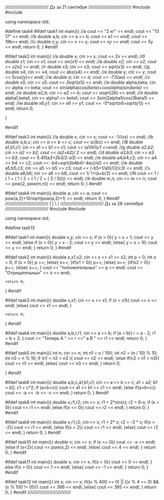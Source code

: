 ////////////////////////////
Дз за 21 сентября
////////////////////////////
#include <iostream>
#include <cmath>

using namespace std;

#define task4
#ifdef task1
int main(){
    //a
    cout << "2 кг" << endl;
    cout << "13 17" << endl;
    //b
    double a,b;
    cin >> a >> b;
    cout << a*1 << endl;
    cout << 19*b<< endl;
    //c
    double x,y;
    cin >> x >> y;
    cout << x*y << endl;
    cout << 5*y << endl;
    return 0;
}
#endif

#ifdef task2
int main(){
    //a
    double x;
    cin >> x;
    cout << 2*x << endl;
    //б
    double x1;
    cin >> x1;
    cout << sin(x1) << endl;
    //в
    double x2;
    cin >> x2;
    cout << x2*x2 << endl;
    //г
    double x3;
    cin >> x3;
    cout << sqrt(x3) << endl;
    //д
    double x4;
    cin >> x4;
    cout << abs(x4) << endl;
    //е
    double y;
    cin >> y;
    cout << 5*cos(y)<< endl;
    //ж
    double a;
    cin >> a;
    cout << -7.5*(a*a) << endl;
    //з
    double x5;
    cin >> x5;
    cout << 3*sqrt(x5) << endl;
    //и
    double alpha,beta;
    cin >> alpha >> beta;
    cout << sin(alpha)*cos(beta)+cos(alpha)*sin(beta) << endl;
    //к
    double a2,b;
    cin >> a2 >> b;
    cout << a*sqrt(2*b) << endl;
    //л
    double alpha1,beta1;
    cin >> alpha1 >> beta1;
    cout << 3*sin(2*alpha1)*cos(3*beta1) << endl;
    //м
    double x6,y1;
    cin >> x6 >> y1;
    cout << -5*sqrt(x6+sqrt(y1)) << endl;
    return 0;
  
}

#endif

#ifdef task3
int main(){
    //a
    double x;
    cin >> x;
    cout << -1/(x*x) << endl;
    //b
    double a,b,c;
    cin >> a >> b >> c;
    cout << a/(b*c) << endl;
    //B
    double a1,b1,c1;
    cin >> a1 >> b1 >> c1;
    cout << (a1/b1)*c1 <<endl;
    //g
    double a2,b2;
    cin >> a2 >> b2;
    cout << (a2+b2)/ 2 << endl;
    //d
    double a3,b3;
    cin >> a3 >> b3;
    cout << 5.45*(a*3+2*b*3/2-a*3) << endl;
    //e
    double a4,b4,c2;
    cin >> a4 >> b4 >> c2;
    cout << -b4+sqrt((b4*b4)-4*a*c)/a*2 << endl;
    //ж
    double a5,b5,c3;
    cin >> a5 >> b5 >> c3;
    cout << (-b5+1/a5)/(2/c3) << endl;
    //з
    double a6,b6;
    cin >> a6 >> b6;
    cout << 1/ 1+(a+b/2) << endl;
    //N
    cout << 1 / ( 1 + ( 1 / 2 + ( 1 / 2 + ( 3 / 5)))) << endl;
    //k
    double m,n;
    cin >> m >> n;
    cout << pow(2, pow(m,n)) << endl;
    return 0;
}
#endif

#ifdef task4
int main(){
    double a;
    cin >> a;
    cout << pow(a,2)+10/sqrt(pow(a,2)+1) << endl;
    return 0;
}
#endif
////////////////////////////
 |
 |
\ /
////////////////////////////
Дз за 28 сентября
////////////////////////////
#include <iostream>
#include <cmath>

using namespace std;

#define task13

#ifdef task1
int main(){
    double x,y;
    cin >> x;
    if (x > 0){
        y = x + 1;
        cout << y << endl;
    }else if (x < 0){
        y = x - 2;
        cout << y << endl;
    }else{
        y = x + 10;
        cout << y << endl;
    }
    return 0;
}
#endif

#ifdef task2
int main(){
    double x,x1,x2;
    cin >> x >> x1 >> x2;
    int p = 0;
    int o = 0;
    if (x > 0){
        p ++;
    }else{
        o++;
    }if(x1 > 0){
        p++;
    }else{
        o++;
    }if(x2 > 0){
        p++;
    }else{
        o++;
    }
    cout << "положительных" << p << endl;
    cout << "Отрицательных" << o << endl;
   
    return 0;
}
#endif

#ifdef task3
int main(){
    double x,x1;
    cin >> x >> x1;
    if (x > x1){
        cout << x << endl;
    }else{
        cout << x1 << endl;
    }

    return 0;
}
#endif

#ifdef task4
int main(){
    double a,b,r,r1;
    cin >> a >> b;
    if (a > b){
        r = a - 2;
        r1 = b + 2;
    }
    cout << "Теперь А " << r <<" а B " << r1 << endl;
    return 0;
}
#endif

#ifdef task5
int main(){
    int n;
    cin >> n;
    int n1 = n / 100;
    int n2 = (n / 10) % 10;
    int n3 = n % 10;
    if (n1 > n2 > n3 ){
        cout << n2 << endl;
    }else if(n2 > n1 > n3){
        cout << n1 << endl;
    }else{
        cout << n3 << endl;
    }
    return 0;
    
}
#endif

#ifdef task6
int main(){
    double a,b,c,a1,b1,c1;
    cin >> a >> b >> c;
    a1 = a*2;
    b1 = b*2;
    c1 = c*2;
    if (a<b<c){
        cout << a1 << b1 << c1 << endl;
    }else if(a>b<c){
        cout << -a << -b << -c << endl;
    }
    return 0;
}
#endif

#ifdef task8
int main(){
    double x,r1,r2;
    cin >> x;
    r1 = 2*sin(x);
    r2 = 6-x;
    if (x > 0){
        cout << r1 << endl;
    }else if(x <= 0){
        cout << r2 << endl;
    }
    return 0;
}
#endif

#ifdef task9
int main(){
    double x,r1,r2;
    cin >> x;
    r1 = 2* x;
    r2 = -3 * x;
    if(x < -2){
        cout << r1 << endl;
    }else if(x > 2){
        cout << r1 << endl;
    }else{
        cout << r2 << endl;
    }
    return 0;
}
#endif

#ifdef task10
int main(){
    double x;
    cin >> x;
    if (x <= 0){
        cout << -x << endl;
    }else if (x<2){
        cout << pow(x,2) << endl;
    }else{
        cout << 4 << endl;
    }
    return 0;
}
#endif

#ifdef task11
int main(){
    double x;
    cin >> x;
    if(x < 0){
        cout << 0 << endl;
    } else if(x > 0){
        cout << 1 << endl;
    }else{
        cout << -1 << endl;
    }
    return 0;
}
#endif

#ifdef task12
int main(){
    int x;
    cin >> x;
    if((x % 400 == 0) || ((x % 4 == 0) && (x % 100 != 0))){
        cout << 366 << endl;
    }else{
        cout << 365 << endl;
    }
    return 0;
}
#endif
////////////////////////////
